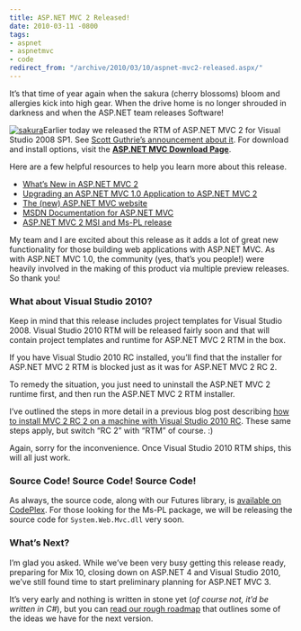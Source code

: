```yaml
---
title: ASP.NET MVC 2 Released!
date: 2010-03-11 -0800
tags:
- aspnet
- aspnetmvc
- code
redirect_from: "/archive/2010/03/10/aspnet-mvc2-released.aspx/"
---
```


It’s that time of year again when the sakura (cherry blossoms) bloom and
allergies kick into high gear. When the drive home is no longer shrouded
in darkness and when the ASP.NET team releases Software!

[![sakura](https://haacked.com/images/haacked_com/WindowsLiveWriter/ASP.NETMVC2Released_6E42/sakura_3.jpg "sakura")](http://www.sxc.hu/photo/1172308 "Sakura - Cherry Blossoms (c) Masaki03 license: http://www.sxc.hu/txt/license.html")Earlier
today we released the RTM of ASP.NET MVC 2 for Visual Studio 2008 SP1.
See [Scott Guthrie’s announcement about
it](http://weblogs.asp.net/scottgu/archive/2010/03/11/asp-net-mvc-2-released.aspx "Announcing ASP.NET MVC 2").
For download and install options, visit the **[ASP.NET MVC Download
Page](http://www.asp.net/mvc/download "ASP.NET MVC Download Page")**.

Here are a few helpful resources to help you learn more about this
release.

-   [What’s New in ASP.NET MVC
    2](http://www.asp.net/learn/whitepapers/what-is-new-in-aspnet-mvc/ "Describes what's changed since ASP.NET MVC 1.0")
-   [Upgrading an ASP.NET MVC 1.0 Application to ASP.NET MVC
    2](http://www.asp.net/learn/whitepapers/aspnet-mvc2-upgrade-notes/ "Upgrade guide") 
-   [The (new) ASP.NET MVC
    website](http://www.asp.net/mvc/ "ASP.NET MVC")
-   [MSDN Documentation for ASP.NET
    MVC](http://msdn.microsoft.com/en-us/library/dd394709(VS.100).aspx "Docs in MSDN")
-   [ASP.NET MVC 2 MSI and Ms-PL
    release](http://www.microsoft.com/downloads/details.aspx?FamilyID=c9ba1fe1-3ba8-439a-9e21-def90a8615a9&displaylang=en "Download Details Page")

My team and I are excited about this release as it adds a lot of great
new functionality for those building web applications with ASP.NET MVC.
As with ASP.NET MVC 1.0, the community (yes, that’s you people!) were
heavily involved in the making of this product via multiple preview
releases. So thank you!

### What about Visual Studio 2010?

Keep in mind that this release includes project templates for Visual
Studio 2008. Visual Studio 2010 RTM will be released fairly soon and
that will contain project templates and runtime for ASP.NET MVC 2 RTM in
the box.

If you have Visual Studio 2010 RC installed, you’ll find that the
installer for ASP.NET MVC 2 RTM is blocked just as it was for ASP.NET
MVC 2 RC 2.

To remedy the situation, you just need to uninstall the ASP.NET MVC 2
runtime first, and then run the ASP.NET MVC 2 RTM installer.

I’ve outlined the steps in more detail in a previous blog post
describing [how to install MVC 2 RC 2 on a machine with Visual Studio
2010
RC](https://haacked.com/archive/2010/02/10/installing-asp-net-mvc-2-rc-2-on-visual-studio.aspx "Installing ASP.NET MVC 2 RC 2 on a VS2010 RC").
These same steps apply, but switch “RC 2” with “RTM” of course. :)

Again, sorry for the inconvenience. Once Visual Studio 2010 RTM ships,
this will all just work.

### Source Code! Source Code! Source Code!

As always, the source code, along with our Futures library, is
[available on
CodePlex](http://aspnet.codeplex.com/releases/view/41742 "ASP.NET MVC 2 RTW on CodePlex").
For those looking for the Ms-PL package, we will be releasing the source
code for `System.Web.Mvc.dll` very soon.

### What’s Next?

I’m glad you asked. While we’ve been very busy getting this release
ready, preparing for Mix 10, closing down on ASP.NET 4 and Visual Studio
2010, we’ve still found time to start preliminary planning for ASP.NET
MVC 3.

It’s very early and nothing is written in stone yet (*of course not,
it’d be written in C\#*), but you can [read our rough
roadmap](http://aspnet.codeplex.com/wikipage?title=Road%20Map&referringTitle=MVC "ASP.NET MVC 3 Roadmap")
that outlines some of the ideas we have for the next version.


